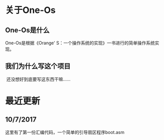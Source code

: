 # **关于One-Os**

## **One-Os是什么**

One-Os是根据《Orange' S：一个操作系统的实现》一书进行的简单操作系统实现。

## **我们为什么写这个项目**

​   还没想好到底要写这东西干嘛......

# **最近更新**

## 10/7/2017
这里有了第一份汇编代码，一个简单的引导扇区程序boot.asm